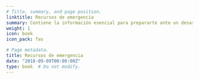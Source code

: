 ```yaml
---
# Title, summary, and page position.
linktitle: Recursos de emergencia
summary: Contiene la información esencial para prepararte ante un desastre natural.
weight: 1
icon: book
icon_pack: fas

# Page metadata.
title: Recursos de emergencia
date: "2018-09-09T00:00:00Z"
type: book  # Do not modify.
---
```


